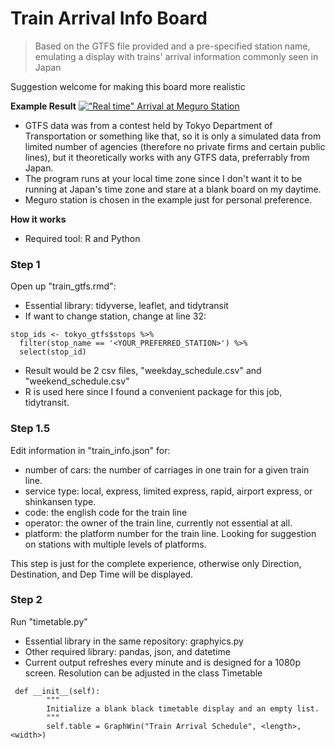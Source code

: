 # Train Arrival Info Board
> Based on the GTFS file provided and a pre-specified station name, emulating a display with trains' arrival information commonly seen in Japan

Suggestion welcome for making this board more realistic

**Example Result**
[!["Real time" Arrival at Meguro Station](https://i.imgur.com/vrJh4Ok.png)]()

- GTFS data was from a contest held by Tokyo Department of Transportation or something like that, so it is only a simulated data from limited number of agencies (therefore no private firms and certain public lines), but it theoretically works with any GTFS data, preferrably from Japan.
- The program runs at your local time zone since I don't want it to be running at Japan's time zone and stare at a blank board on my daytime.
- Meguro station is chosen in the example just for personal preference.

**How it works**
- Required tool: R and Python
### Step 1
Open up "train_gtfs.rmd":
- Essential library: tidyverse, leaflet, and tidytransit
- If want to change station, change at line 32:
```shell
stop_ids <- tokyo_gtfs$stops %>%
  filter(stop_name == '<YOUR_PREFERRED_STATION>') %>%
  select(stop_id)
```
- Result would be 2 csv files, "weekday_schedule.csv" and "weekend_schedule.csv"
- R is used here since I found a convenient package for this job, tidytransit.

### Step 1.5
Edit information in "train_info.json" for:
- number of cars: the number of carriages in one train for a given train line.
- service type: local, express, limited express, rapid, airport express, or shinkansen type.
- code: the english code for the train line
- operator: the owner of the train line, currently not essential at all.
- platform: the platform number for the train line. Looking for suggestion on stations with multiple levels of platforms.

This step is just for the complete experience, otherwise only Direction, Destination, and Dep Time will be displayed.

### Step 2
Run "timetable.py"
- Essential library in the same repository: graphyics.py
- Other required library: pandas, json, and datetime
- Current output refreshes every minute and is designed for a 1080p screen. Resolution can be adjusted in the class Timetable
```shell
 def __init__(self):
        """
        Initialize a blank black timetable display and an empty list.
        """
        self.table = GraphWin("Train Arrival Schedule", <length>, <width>)
```
